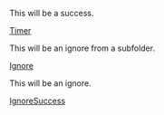 
This will be a success.

[Timer](Timer.md "c:run")



This will be an ignore from a subfolder.

[Ignore](subSpec/Ignore.md "c:run")



This will be an ignore.

[IgnoreSuccess](IgnoreSuccess.md "c:run")
